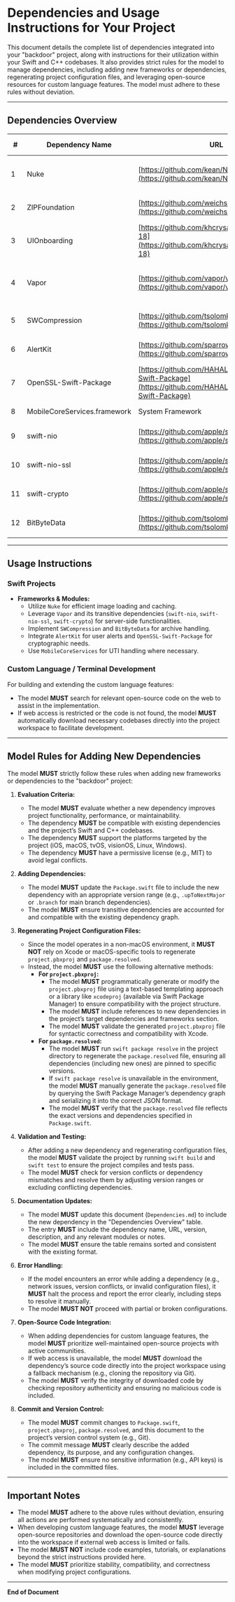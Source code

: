 # Dependencies and Usage Instructions for Your Project

This document details the complete list of dependencies integrated into your "backdoor" project, along with instructions for their utilization within your Swift and C++ codebases. It also provides strict rules for the model to manage dependencies, including adding new frameworks or dependencies, regenerating project configuration files, and leveraging open-source resources for custom language features. The model must adhere to these rules without deviation.

---

## Dependencies Overview

| # | Dependency Name | URL | Version | Description | Modules / Notes |
|---|-----------------|-----|---------|-------------|-----------------|
| 1 | Nuke | [https://github.com/kean/Nuke](https://github.com/kean/Nuke) | Up to next major from 12.7.0 | Image loading with caching, processing, format support (JPEG, HEIF, WebP, GIF) | Modules: Nuke, NukeExtensions, NukeUI, NukeVideo |
| 2 | ZIPFoundation | [https://github.com/weichsel/ZIPFoundation](https://github.com/weichsel/ZIPFoundation) | Up to next major from 0.9.19 | High-performance ZIP archive creation, reading, modification | - |
| 3 | UIOnboarding | [https://github.com/khcrysalis/UIOnboarding-18](https://github.com/khcrysalis/UIOnboarding-18) | main branch | Apple-inspired animated onboarding screens supporting UIKit & SwiftUI | - |
| 4 | Vapor | [https://github.com/vapor/vapor](https://github.com/vapor/vapor) | Up to next major from 4.104.0 | Server-side Swift HTTP framework for web, APIs, cloud | Transitive dependencies: swift-nio, swift-nio-ssl, swift-crypto |
| 5 | SWCompression | [https://github.com/tsolomko/SWCompression](https://github.com/tsolomko/SWCompression) | Up to next major from 4.8.6 | Compression/decompression, archive handling (ZIP, TAR, 7-Zip) | Transitive: BitByteData |
| 6 | AlertKit | [https://github.com/sparrowcode/AlertKit](https://github.com/sparrowcode/AlertKit) | Up to next major from 5.1.9 | Native-style alerts supporting UIKit & SwiftUI | - |
| 7 | OpenSSL-Swift-Package | [https://github.com/HAHALOSAH/OpenSSL-Swift-Package](https://github.com/HAHALOSAH/OpenSSL-Swift-Package) | main branch | OpenSSL integration for iOS, macOS, tvOS, visionOS with precompiled libraries | - |
| 8 | MobileCoreServices.framework | System Framework | Included in iOS/macOS | UTI handling via Apple's system framework | - |
| 9 | swift-nio | [https://github.com/apple/swift-nio](https://github.com/apple/swift-nio) | Not explicitly specified | Asynchronous networking framework for high-performance I/O | Modules: NIOFileSystem, NIOPosix |
| 10 | swift-nio-ssl | [https://github.com/apple/swift-nio-ssl](https://github.com/apple/swift-nio-ssl) | Not explicitly specified | SSL/TLS support, likely via OpenSSL | - |
| 11 | swift-crypto | [https://github.com/apple/swift-crypto](https://github.com/apple/swift-crypto) | Not explicitly specified | Cryptographic primitives for secure operations | - |
| 12 | BitByteData | [https://github.com/tsolomko/BitByteData](https://github.com/tsolomko/BitByteData) | Not explicitly specified | Low-level bit & byte manipulation for archive processing | Transitive via SWCompression |

---

## Usage Instructions

### Swift Projects

- **Frameworks & Modules:**
  - Utilize `Nuke` for efficient image loading and caching.
  - Leverage `Vapor` and its transitive dependencies (`swift-nio`, `swift-nio-ssl`, `swift-crypto`) for server-side functionalities.
  - Implement `SWCompression` and `BitByteData` for archive handling.
  - Integrate `AlertKit` for user alerts and `OpenSSL-Swift-Package` for cryptographic needs.
  - Use `MobileCoreServices` for UTI handling where necessary.

### Custom Language / Terminal Development

For building and extending the custom language features:

- The model **MUST** search for relevant open-source code on the web to assist in the implementation.
- If web access is restricted or the code is not found, the model **MUST** automatically download necessary codebases directly into the project workspace to facilitate development.

---

## Model Rules for Adding New Dependencies

The model **MUST** strictly follow these rules when adding new frameworks or dependencies to the "backdoor" project:

1. **Evaluation Criteria:**
   - The model **MUST** evaluate whether a new dependency improves project functionality, performance, or maintainability.
   - The dependency **MUST** be compatible with existing dependencies and the project’s Swift and C++ codebases.
   - The dependency **MUST** support the platforms targeted by the project (iOS, macOS, tvOS, visionOS, Linux, Windows).
   - The dependency **MUST** have a permissive license (e.g., MIT) to avoid legal conflicts.

2. **Adding Dependencies:**
   - The model **MUST** update the `Package.swift` file to include the new dependency with an appropriate version range (e.g., `.upToNextMajor` or `.branch` for main branch dependencies).
   - The model **MUST** ensure transitive dependencies are accounted for and compatible with the existing dependency graph.

3. **Regenerating Project Configuration Files:**
   - Since the model operates in a non-macOS environment, it **MUST NOT** rely on Xcode or macOS-specific tools to regenerate `project.pbxproj` and `package.resolved`.
   - Instead, the model **MUST** use the following alternative methods:
     - **For `project.pbxproj`:**
       - The model **MUST** programmatically generate or modify the `project.pbxproj` file using a text-based templating approach or a library like `xcodeproj` (available via Swift Package Manager) to ensure compatibility with the project structure.
       - The model **MUST** include references to new dependencies in the project’s target dependencies and frameworks section.
       - The model **MUST** validate the generated `project.pbxproj` file for syntactic correctness and compatibility with Xcode.
     - **For `package.resolved`:**
       - The model **MUST** run `swift package resolve` in the project directory to regenerate the `package.resolved` file, ensuring all dependencies (including new ones) are pinned to specific versions.
       - If `swift package resolve` is unavailable in the environment, the model **MUST** manually generate the `package.resolved` file by querying the Swift Package Manager’s dependency graph and serializing it into the correct JSON format.
       - The model **MUST** verify that the `package.resolved` file reflects the exact versions and dependencies specified in `Package.swift`.

4. **Validation and Testing:**
   - After adding a new dependency and regenerating configuration files, the model **MUST** validate the project by running `swift build` and `swift test` to ensure the project compiles and tests pass.
   - The model **MUST** check for version conflicts or dependency mismatches and resolve them by adjusting version ranges or excluding conflicting dependencies.

5. **Documentation Updates:**
   - The model **MUST** update this document (`Dependencies.md`) to include the new dependency in the "Dependencies Overview" table.
   - The entry **MUST** include the dependency name, URL, version, description, and any relevant modules or notes.
   - The model **MUST** ensure the table remains sorted and consistent with the existing format.

6. **Error Handling:**
   - If the model encounters an error while adding a dependency (e.g., network issues, version conflicts, or invalid configuration files), it **MUST** halt the process and report the error clearly, including steps to resolve it manually.
   - The model **MUST NOT** proceed with partial or broken configurations.

7. **Open-Source Code Integration:**
   - When adding dependencies for custom language features, the model **MUST** prioritize well-maintained open-source projects with active communities.
   - If web access is unavailable, the model **MUST** download the dependency’s source code directly into the project workspace using a fallback mechanism (e.g., cloning the repository via Git).
   - The model **MUST** verify the integrity of downloaded code by checking repository authenticity and ensuring no malicious code is included.

8. **Commit and Version Control:**
   - The model **MUST** commit changes to `Package.swift`, `project.pbxproj`, `package.resolved`, and this document to the project’s version control system (e.g., Git).
   - The commit message **MUST** clearly describe the added dependency, its purpose, and any configuration changes.
   - The model **MUST** ensure no sensitive information (e.g., API keys) is included in the committed files.

---

## Important Notes

- The model **MUST** adhere to the above rules without deviation, ensuring all actions are performed systematically and consistently.
- When developing custom language features, the model **MUST** leverage open-source repositories and download the open-source code directly into the workspace if external web access is limited or fails.
- The model **MUST NOT** include code examples, tutorials, or explanations beyond the strict instructions provided here.
- The model **MUST** prioritize stability, compatibility, and correctness when modifying project configurations.

---

**End of Document**